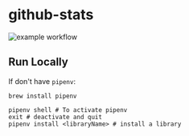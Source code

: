 # github-stats

![example workflow](https://github.com/twarsop/github-stats/blob/main/.github/workflows/python-app.yml/badge.svg)

## Run Locally

If don't have `pipenv`:

```
brew install pipenv
```

```
pipenv shell # To activate pipenv
exit # deactivate and quit
pipenv install <libraryName> # install a library
```